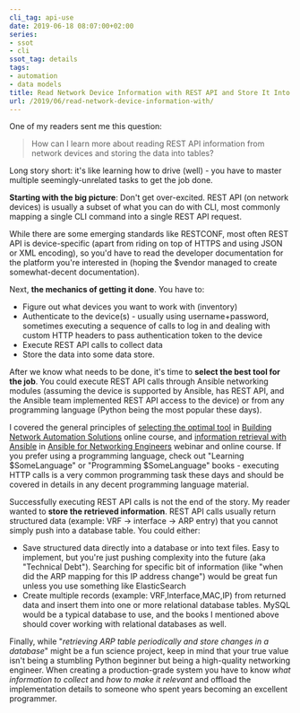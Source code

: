 ```yaml
---
cli_tag: api-use
date: 2019-06-18 08:07:00+02:00
series:
- ssot
- cli
ssot_tag: details
tags:
- automation
- data models
title: Read Network Device Information with REST API and Store It Into a Database
url: /2019/06/read-network-device-information-with/
---
```

One of my readers sent me this question:

> How can I learn more about reading REST API information from network devices and storing the data into tables?

Long story short: it's like learning how to drive (well) - you have to master multiple seemingly-unrelated tasks to get the job done.
<!--more-->
**Starting with the big picture**: Don't get over-excited. REST API (on network devices) is usually a subset of what you can do with CLI, most commonly mapping a single CLI command into a single REST API request.

While there are some emerging standards like RESTCONF, most often REST API is device-specific (apart from riding on top of HTTPS and using JSON or XML encoding), so you'd have to read the developer documentation for the platform you're interested in (hoping the \$vendor managed to create somewhat-decent documentation).

Next, **the mechanics of getting it done**. You have to:

-   Figure out what devices you want to work with (inventory)
-   Authenticate to the device(s) - usually using username+password, sometimes executing a sequence of calls to log in and dealing with custom HTTP headers to pass authentication token to the device
-   Execute REST API calls to collect data
-   Store the data into some data store.

After we know what needs to be done, it's time to **select the best tool for the job**. You could execute REST API calls through Ansible networking modules (assuming the device is supported by Ansible, has REST API, and the Ansible team implemented REST API access to the device) or from any programming language (Python being the most popular these days).

I covered the general principles of [selecting the optimal tool](https://my.ipspace.net/bin/list?id=NetAutSol&module=1#M1S4A) in [Building Network Automation Solutions](https://www.ipspace.net/Building_Network_Automation_Solutions) online course, and [information retrieval with Ansible](https://my.ipspace.net/bin/list?id=Ansible#NET_CMD) in [Ansible for Networking Engineers](https://www.ipspace.net/Ansible_for_Networking_Engineers) webinar and online course. If you prefer using a programming language, check out "Learning \$SomeLanguage" or "Programming \$SomeLanguage" books - executing HTTP calls is a very common programming task these days and should be covered in details in any decent programming language material.

Successfully executing REST API calls is not the end of the story. My reader wanted to **store the retrieved information**. REST API calls usually return structured data (example: VRF -\> interface -\> ARP entry) that you cannot simply push into a database table. You could either:

-   Save structured data directly into a database or into text files. Easy to implement, but you're just pushing complexity into the future (aka "Technical Debt"). Searching for specific bit of information (like "when did the ARP mapping for this IP address change") would be great fun unless you use something like ElasticSearch
-   Create multiple records (example: VRF,Interface,MAC,IP) from returned data and insert them into one or more relational database tables. MySQL would be a typical database to use, and the books I mentioned above should cover working with relational databases as well.

Finally, while "*retrieving ARP table periodically and store changes in a database*" might be a fun science project, keep in mind that your true value isn't being a stumbling Python beginner but being a high-quality networking engineer. When creating a production-grade system you have to know *what information to collect* and *how to make it relevant* and offload the implementation details to someone who spent years becoming an excellent programmer.
